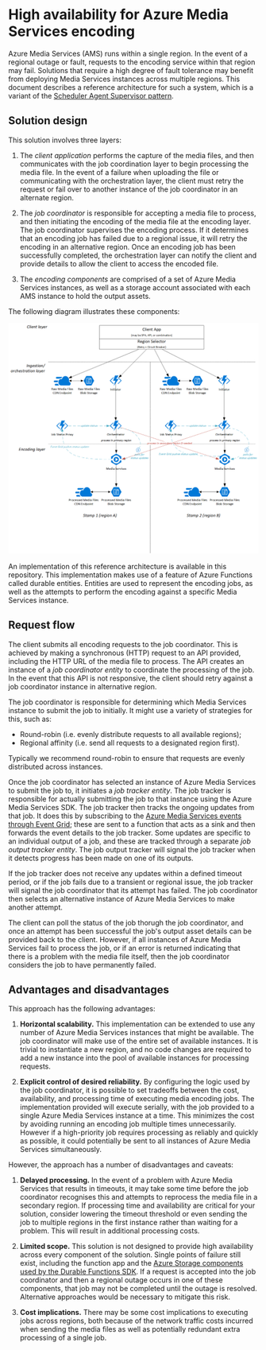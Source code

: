 # High availability for Azure Media Services encoding

Azure Media Services (AMS) runs within a single region. In the event of a regional outage or fault, requests to the encoding service within that region may fail. Solutions that require a high degree of fault tolerance may benefit from deploying Media Services instances across multiple regions. This document describes a reference architecture for such a system, which is a variant of the [Scheduler Agent Supervisor pattern](https://docs.microsoft.com/en-us/azure/architecture/patterns/scheduler-agent-supervisor).

## Solution design

This solution involves three layers:

1. The *client application* performs the capture of the media files, and then communicates with the job coordination layer to begin processing the media file. In the event of a failure when uploading the file or communicating with the orchestration layer, the client must retry the request or fail over to another instance of the job coordinator in an alternate region.

2. The *job coordinator* is responsible for accepting a media file to process, and then initiating the encoding of the media file at the encoding layer. The job coordinator supervises the encoding process. If it determines that an encoding job has failed due to a regional issue, it will retry the encoding in an alternative region. Once an encoding job has been successfully completed, the orchestration layer can notify the client and provide details to allow the client to access the encoded file.

3. The *encoding components* are comprised of a set of Azure Media Services instances, as well as a storage account associated with each AMS instance to hold the output assets.

The following diagram illustrates these components:

![Architecture diagram](diagram.png)

An implementation of this reference architecture is available in this repository. This implementation makes use of a feature of Azure Functions called durable entities. Entities are used to represent the encoding jobs, as well as the attempts to perform the encoding against a specific Media Services instance.

## Request flow

The client submits all encoding requests to the job coordinator. This is achieved by making a synchronous (HTTP) request to an API provided, including the HTTP URL of the media file to process. The API creates an instance of a *job coordinator entity* to coordinate the processing of the job. In the event that this API is not responsive, the client should retry against a job coordinator instance in alternative region.

The job coordinator is responsible for determining which Media Services instance to submit the job to initially. It might use a variety of strategies for this, such as:

  * Round-robin (i.e. evenly distribute requests to all available regions);
  * Regional affinity (i.e. send all requests to a designated region first).

Typically we recommend round-robin to ensure that requests are evenly distributed across instances.

Once the job coordinator has selected an instance of Azure Media Services to submit the job to, it initiates a *job tracker entity*. The job tracker is responsible for actually submitting the job to that instance using the Azure Media Services SDK. The job tracker then tracks the ongoing updates from that job. It does this by subscribing to the [Azure Media Services events through Event Grid](https://docs.microsoft.com/en-us/azure/media-services/latest/reacting-to-media-services-events); these are sent to a function that acts as a sink and then forwards the event details to the job tracker. Some updates are specific to an individual output of a job, and these are tracked through a separate *job output tracker entity*. The job output tracker will signal the job tracker when it detects progress has been made on one of its outputs.

If the job tracker does not receive any updates within a defined timeout period, or if the job fails due to a transient or regional issue, the job tracker will signal the job coordinator that its attempt has failed. The job coordinator then selects an alternative instance of Azure Media Services to make another attempt.

The client can poll the status of the job thorugh the job coordinator, and once an attempt has been successful the job's output asset details can be provided back to the client. However, if all instances of Azure Media Services fail to process the job, or if an error is returned indicating that there is a problem with the media file itself, then the job coordinator considers the job to have permanently failed.

## Advantages and disadvantages

This approach has the following advantages:

1. **Horizontal scalability.** This implementation can be extended to use any number of Azure Media Services instances that might be available. The job coordinator will make use of the entire set of available instances. It is trivial to instantiate a new region, and no code changes are required to add a new instance into the pool of available instances for processing requests.

2. **Explicit control of desired reliability.** By configuring the logic used by the job coordinator, it is possible to set tradeoffs between the cost, availability, and processing time of executing media encoding jobs. The implementation provided will execute serially, with the job provided to a single Azure Media Services instance at a time. This minimizes the cost by avoiding running an encoding job multiple times unnecessarily. However if a high-priority job requires processing as reliably and quickly as possible, it could potentially be sent to all instances of Azure Media Services simultaneously.

However, the approach has a number of disadvantages and caveats:

1. **Delayed processing.** In the event of a problem with Azure Media Services that results in timeouts, it may take some time before the job coordinator recognises this and attempts to reprocess the media file in a secondary region. If processing time and availability are critical for your solution, consider lowering the timeout threshold or even sending the job to multiple regions in the first instance rather than waiting for a problem. This will result in additional processing costs.

2. **Limited scope.** This solution is not designed to provide high availability across every component of the solution. Single points of failure still exist, including the function app and the [Azure Storage components used by the Durable Functions SDK](https://docs.microsoft.com/en-us/azure/azure-functions/durable/durable-functions-perf-and-scale). If a request is accepted into the job coordinator and then a regional outage occurs in one of these components, that job may not be completed until the outage is resolved. Alternative approaches would be necessary to mitigate this risk.

3. **Cost implications.** There may be some cost implications to executing jobs across regions, both because of the network traffic costs incurred when sending the media files as well as potentially redundant extra processing of a single job.
